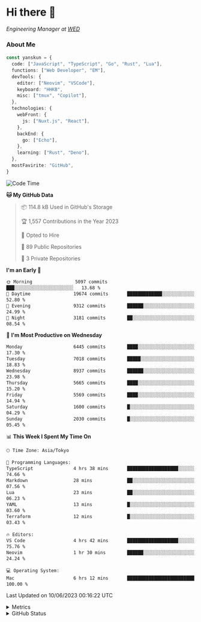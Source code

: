 # Hi there&nbsp;:wave:

<!-- ![Alt text](https://spotify-recently-played-readme.vercel.app/api?user=31kynbuubkiu3r4qh4hjuaglhfay) -->

_Engineering Manager at [WED](https://github.com/wedinc)_

### About Me

```ts
const yanskun = {
  code: ["JavaScript", "TypeScript", "Go", "Rust", "Lua"],
  functions: ["Web Developer", "EM"],
  devTools: {
    editor: ["Neovim", "VSCode"],
    keyboard: "HHKB",
    misc: ["tmux", "Copilot"],
  },
  technologies: {
    webFront: {
      js: ["Nuxt.js", "React"],
    },
    backEnd: {
      go: ["Echo"],
    },
    learning: ["Rust", "Deno"],
  },
  mostFavirite: "GitHub",
}
```

<!--START_SECTION:waka-->
![Code Time](http://img.shields.io/badge/Code%20Time-330%20hrs%2023%20mins-blue)

**🐱 My GitHub Data** 

> 📦 114.8 kB Used in GitHub's Storage 
 > 
> 🏆 1,557 Contributions in the Year 2023
 > 
> 💼 Opted to Hire
 > 
> 📜 89 Public Repositories 
 > 
> 🔑 3 Private Repositories 
 > 
**I'm an Early 🐤** 

```text
🌞 Morning                5097 commits        ███░░░░░░░░░░░░░░░░░░░░░░   13.68 % 
🌆 Daytime                19674 commits       █████████████░░░░░░░░░░░░   52.80 % 
🌃 Evening                9312 commits        ██████░░░░░░░░░░░░░░░░░░░   24.99 % 
🌙 Night                  3181 commits        ██░░░░░░░░░░░░░░░░░░░░░░░   08.54 % 
```
📅 **I'm Most Productive on Wednesday** 

```text
Monday                   6445 commits        ████░░░░░░░░░░░░░░░░░░░░░   17.30 % 
Tuesday                  7018 commits        █████░░░░░░░░░░░░░░░░░░░░   18.83 % 
Wednesday                8937 commits        ██████░░░░░░░░░░░░░░░░░░░   23.98 % 
Thursday                 5665 commits        ████░░░░░░░░░░░░░░░░░░░░░   15.20 % 
Friday                   5569 commits        ████░░░░░░░░░░░░░░░░░░░░░   14.94 % 
Saturday                 1600 commits        █░░░░░░░░░░░░░░░░░░░░░░░░   04.29 % 
Sunday                   2030 commits        █░░░░░░░░░░░░░░░░░░░░░░░░   05.45 % 
```


📊 **This Week I Spent My Time On** 

```text
🕑︎ Time Zone: Asia/Tokyo

💬 Programming Languages: 
TypeScript               4 hrs 38 mins       ███████████████████░░░░░░   74.66 % 
Markdown                 28 mins             ██░░░░░░░░░░░░░░░░░░░░░░░   07.56 % 
Lua                      23 mins             ██░░░░░░░░░░░░░░░░░░░░░░░   06.23 % 
YAML                     13 mins             █░░░░░░░░░░░░░░░░░░░░░░░░   03.60 % 
Terraform                12 mins             █░░░░░░░░░░░░░░░░░░░░░░░░   03.43 % 

🔥 Editors: 
VS Code                  4 hrs 42 mins       ███████████████████░░░░░░   75.76 % 
Neovim                   1 hr 30 mins        ██████░░░░░░░░░░░░░░░░░░░   24.24 % 

💻 Operating System: 
Mac                      6 hrs 12 mins       █████████████████████████   100.00 % 
```


 Last Updated on 10/06/2023 00:16:22 UTC
<!--END_SECTION:waka-->

<details>
  <summary>Metrics</summary>
  <img src="https://github.com/yanskun/yanskun/blob/main/github-metrics.svg" alt="Metrics">
</details>

<details>
  <summary>GitHub Status</summary>
  <picture>
    <source media="(prefers-color-scheme: dark)" srcset="https://raw.githubusercontent.com/yanskun/yanskun/master/profile-summary-card-output/nord_dark/0-profile-details.svg">
   <img src="https://raw.githubusercontent.com/yanskun/yanskun/master/profile-summary-card-output/default/0-profile-details.svg">
  </picture>
  <br>
  <picture>
    <source media="(prefers-color-scheme: dark)" srcset="https://raw.githubusercontent.com/yanskun/yanskun/master/profile-summary-card-output/nord_dark/1-repos-per-language.svg">
   <img src="https://raw.githubusercontent.com/yanskun/yanskun/master/profile-summary-card-output/default/1-repos-per-language.svg">
  </picture>
  <picture>
    <source media="(prefers-color-scheme: dark)" srcset="https://raw.githubusercontent.com/yanskun/yanskun/master/profile-summary-card-output/nord_dark/2-most-commit-language.svg">
   <img src="https://raw.githubusercontent.com/yanskun/yanskun/master/profile-summary-card-output/default/2-most-commit-language.svg">
  </picture>
  <br>
  <picture>
    <source media="(prefers-color-scheme: dark)" srcset="https://raw.githubusercontent.com/yanskun/yanskun/master/profile-summary-card-output/nord_dark/3-stats.svg">
   <img src="https://raw.githubusercontent.com/yanskun/yanskun/master/profile-summary-card-output/default/3-stats.svg">
  </picture>
  <picture>
    <source media="(prefers-color-scheme: dark)" srcset="https://raw.githubusercontent.com/yanskun/yanskun/master/profile-summary-card-output/nord_dark/4-productive-time.svg">
   <img src="https://raw.githubusercontent.com/yanskun/yanskun/master/profile-summary-card-output/default/4-productive-time.svg">
  </picture>
</details>
